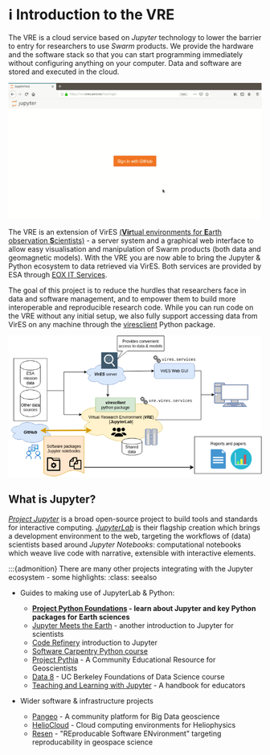 # ℹ️ Introduction to the VRE

The VRE is a cloud service based on *Jupyter* technology to lower the barrier to entry for researchers to use *Swarm* products. We provide the hardware and the software stack so that you can start programming immediately without configuring anything on your computer. Data and software are stored and executed in the cloud.

![VRE_shortest_demo](images/VRE_shortest_demo.gif)

The VRE is an extension of VirES [(**Vir**tual environments for **E**arth observation **S**cientists)](https://vires.services) - a server system and a graphical web interface to allow easy visualisation and manipulation of Swarm products (both data and geomagnetic models). With the VRE you are now able to bring the Jupyter & Python ecosystem to data retrieved via VirES. Both services are provided by ESA through [EOX IT Services](https://eox.at/).

The goal of this project is to reduce the hurdles that researchers face in data and software management, and to empower them to build more interoperable and reproducible research code. While you can run code on the VRE without any initial setup, we also fully support accessing data from VirES on any machine through the [viresclient](https://viresclient.readthedocs.io) Python package.

![VRE-viresclient](images/VRE-viresclient.png)

## What is Jupyter?

[*Project Jupyter*](https://jupyter.org/) is a broad open-source project to build tools and standards for interactive computing. [*JupyterLab*](https://jupyterlab.readthedocs.io/) is their flagship creation which brings a development environment to the web, targeting the workflows of (data) scientists based around *Jupyter Notebooks*: computational notebooks which weave live code with narrative, extensible with interactive elements. 

:::{admonition} There are many other projects integrating with the Jupyter ecosystem - some highlights:
:class: seealso
- Guides to making use of JupyterLab & Python:
    - **[Project Python Foundations](https://foundations.projectpythia.org) - learn about Jupyter and key Python packages for Earth sciences**
    - [Jupyter Meets the Earth](https://pangeo-data.github.io/jupyter-earth/jupyter-resources/ecosystem/jupyterlab.html) - another introduction to Jupyter for scientists
    - [Code Refinery](https://coderefinery.github.io/jupyter/) introduction to Jupyter
    - [Software Carpentry Python course](https://swcarpentry.github.io/python-novice-gapminder/)
    - [Project Pythia](https://projectpythia.org/pages/links.html) - A Community Educational Resource for Geoscientists
    - [Data 8](http://data8.org/) - UC Berkeley Foundations of Data Science course
    - [Teaching and Learning with Jupyter](https://jupyter4edu.github.io/jupyter-edu-book/) - A handbook for educators
    
- Wider software & infrastructure projects
    - [Pangeo](https://pangeo.io/) - A community platform for Big Data geoscience
    - [HelioCloud](http://heliocloud.org/) - Cloud computing environments for Heliophysics
    - [Resen](https://ingeo.datatransport.org/home/resen) - "REproducable Software ENvironment" targeting reproducability in geospace science
